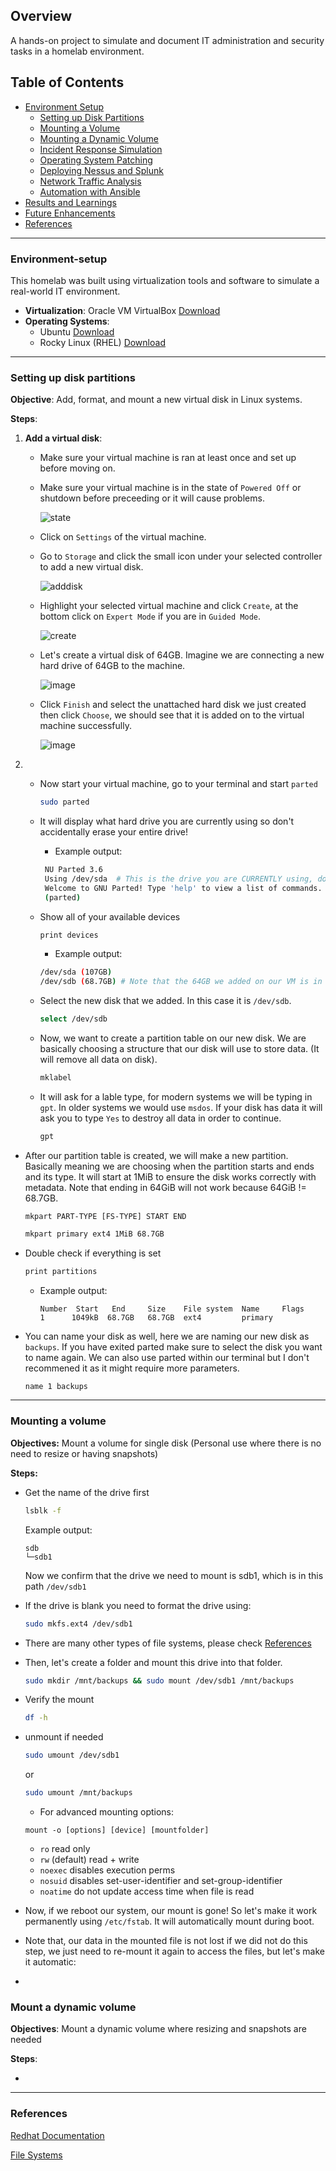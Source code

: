 ## Overview
A hands-on project to simulate and document IT administration and security tasks in a homelab environment.

## Table of Contents
- [Environment Setup](environment-setup)
  - [Setting up Disk Partitions](Setting-up-disk-partitions.md)
  - [Mounting a Volume](Mounting-a-volume)
  - [Mounting a Dynamic Volume](#mounting-a-dynamic-volume)
  - [Incident Response Simulation](#incident-response-simulation)
  - [Operating System Patching](operating-system-patching)
  - [Deploying Nessus and Splunk](#deploying-nessus-and-splunk)
  - [Network Traffic Analysis](#network-traffic-analysis)
  - [Automation with Ansible](#automation-with-ansible)
- [Results and Learnings](#results-and-learnings)
- [Future Enhancements](#future-enhancements)
- [References](#references)

___
### Environment-setup
This homelab was built using virtualization tools and software to simulate a real-world IT environment.
- **Virtualization**: Oracle VM VirtualBox [Download](https://www.oracle.com/virtualization/technologies/vm/downloads/virtualbox-downloads.html)
- **Operating Systems**:
  - Ubuntu [Download](https://ubuntu.com/download)
  - Rocky Linux (RHEL) [Download](https://rockylinux.org/download)
    
___

### Setting up disk partitions
**Objective**: Add, format, and mount a new virtual disk in Linux systems. 

**Steps**:

1. **Add a virtual disk**:
   - Make sure your virtual machine is ran at least once and set up before moving on.
   - Make sure your virtual machine is in the state of `Powered Off` or shutdown before preceeding or it will cause problems.
  
     ![state](images/shutdownstate.png)

   - Click on `Settings` of the virtual machine.
   - Go to `Storage` and click the small icon under your selected controller to add a new virtual disk.

     ![adddisk](images/storage_SS.png)

   - Highlight your selected virtual machine and click `Create`, at the bottom click on `Expert Mode` if you are in `Guided Mode`.

     ![create](images/create.png)

   - Let's create a virtual disk of 64GB. Imagine we are connecting a new hard drive of 64GB to the machine.
  
     ![image](images/diskcreation.png)

   - Click `Finish` and select the unattached hard disk we just created then click `Choose`, we should see that it is added on to the virtual machine successfully.

     ![image](images/add_success.png)

2. - Now start your virtual machine, go to your terminal and start `parted`
  
     ```bash
     sudo parted
     ```

   - It will display what hard drive you are currently using so don't accidentally erase your entire drive!
     - Example output:
       
     ```bash
      NU Parted 3.6
      Using /dev/sda  # This is the drive you are CURRENTLY using, do not select this. 
      Welcome to GNU Parted! Type 'help' to view a list of commands.
      (parted)
     ```

   - Show all of your available devices
     
     ```bash
     print devices
     ```
     
     - Example output:
       
      ```bash
      /dev/sda (107GB)
      /dev/sdb (68.7GB) # Note that the 64GB we added on our VM is in GiB, so in parted it will appear larger in number, but they are the same size, both uses different measurements.
      ```

   - Select the new disk that we added. In this case it is `/dev/sdb`.

     ```bash
     select /dev/sdb 
     ```

   - Now, we want to create a partition table on our new disk. We are basically choosing a structure that our disk will use to store data. (It will remove all data on disk).
  
     ```bash
     mklabel 
     ```
  
   - It will ask for a lable type, for modern systems we will be typing in `gpt`. In older systems we would use `msdos`. If your disk has data it will ask you to type `Yes` to destroy all data in order to continue.

     ```bash
     gpt
     ````
  
  - After our partition table is created, we will make a new partition. Basically meaning we are choosing when the partition starts and ends and its type. It will start at 1MiB to ensure the disk works correctly with metadata. Note that ending in 64GiB will not work because 64GiB != 68.7GB. 
    
    `mkpart PART-TYPE [FS-TYPE] START END`

    ```bash
    mkpart primary ext4 1MiB 68.7GB
    ```
  - Double check if everything is set

    ```bash
    print partitions
    ```
    - Example output:
    
          Number  Start   End     Size    File system  Name     Flags
          1      1049kB  68.7GB   68.7GB  ext4         primary

  - You can name your disk as well, here we are naming our new disk as `backups`. If you have exited parted make sure to select the disk you want to name again. We can also use parted within our terminal but I don't recommened it as it might require more parameters.
    
    ```bash
    name 1 backups
    ```
    
___

### Mounting a volume

**Objectives:** Mount a volume for single disk (Personal use where there is no need to resize or having snapshots)

**Steps:**

- Get the name of the drive first
  
  ```bash
  lsblk -f
  ```
  Example output:
  
  ```
  sdb                 
  └─sdb1
  ```

  Now we confirm that the drive we need to mount is sdb1, which is in this path `/dev/sdb1`
  
- If the drive is blank you need to format the drive using:
  
  ```bash
  sudo mkfs.ext4 /dev/sdb1
  ```
- There are many other types of file systems, please check [References](#references)
- Then, let's create a folder and mount this drive into that folder.
  ```bash
  sudo mkdir /mnt/backups && sudo mount /dev/sdb1 /mnt/backups
  ```
- Verify the mount
  ```bash
  df -h
  ```
- unmount if needed
  ```bash
  sudo umount /dev/sdb1
  ```
  or
  ```bash
  sudo umount /mnt/backups
  ```

  - For advanced mounting options:
 
  `mount -o [options] [device] [mountfolder]`

  
    - `ro` read only
    - `rw` (default) read + write
    - `noexec` disables execution perms
    - `nosuid` disables set-user-identifier and set-group-identifier
    - `noatime` do not update access time when file is read


- Now, if we reboot our system, our mount is gone! So let's make it work permanently using `/etc/fstab`. It will automatically mount during boot.
- Note that, our data in the mounted file is not lost if we did not do this step, we just need to re-mount it again to access the files, but let's make it automatic:

- 







### Mount a dynamic volume

**Objectives**: Mount a dynamic volume where resizing and snapshots are needed

**Steps**:

- 















___
### References

[Redhat Documentation](https://docs.redhat.com/en/documentation/red_hat_enterprise_linux/9/html/managing_storage_devices/disk-partitions_managing-storage-devices?utm_source=chatgpt.com#guid-partition-table_disk-partitions)

[File Systems](https://en.wikipedia.org/wiki/List_of_file_systems)


















